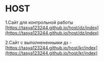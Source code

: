 # HOST
1.Сайт для контрольной работы 
[https://tasya123244.github.io/host/dz/index](https://tasya123244.github.io/host/dz/index)

2.Сайт с выполнененными дз -
[https://tasya123244.github.io/host/kr/index](https://tasya123244.github.io/host/kr/index)
